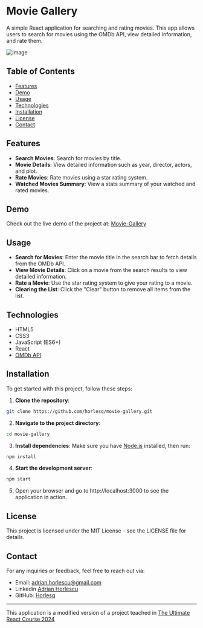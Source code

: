 # Movie Gallery

A simple React application for searching and rating movies. This app allows users to search for movies using the OMDb API, view detailed information, and rate them.

![image](https://github.com/user-attachments/assets/f9674d84-b5da-496d-a851-aba00196d136)



## Table of Contents

- [Features](#features)
- [Demo](#demo)
- [Usage](#usage)
- [Technologies](#technologies)
- [Installation](#installation)
- [License](#license)
- [Contact](#contact)


## Features

- **Search Movies**: Search for movies by title.
- **Movie Details**: View detailed information such as year, director, actors, and plot.
- **Rate Movies**: Rate movies using a star rating system.
- **Watched Movies Summary**: View a stats summary of your watched and rated movies.

## Demo

Check out the live demo of the project at: [Movie-Gallery](https://movie-gallery-horly.netlify.app/)

## Usage

- **Search for Movies**: Enter the movie title in the search bar to fetch details from the OMDb API.
- **View Movie Details**: Click on a movie from the search results to view detailed information.
- **Rate a Movie**: Use the star rating system to give your rating to a movie.
- **Clearing the List**: Click the "Clear" button to remove all items from the list.

## Technologies

- HTML5
- CSS3
- JavaScript (ES6+)
- React
- [OMDb API](https://www.omdbapi.com/)

## Installation

To get started with this project, follow these steps:
1. **Clone the repository**:
```bash
git clone https://github.com/horlesq/movie-gallery.git
```
2. **Navigate to the project directory**:
```bash
cd movie-gallery
```
3. **Install dependencies**: Make sure you have [Node.js](https://nodejs.org/en) installed, then run:
```bash
npm install
```
4. **Start the development server**: 
```bash
npm start
```
5. Open your browser and go to http://localhost:3000 to see the application in action.

## License
This project is licensed under the MIT License - see the LICENSE file for details.

## Contact

For any inquiries or feedback, feel free to reach out via:

- Email: adrian.horlescu@gmail.com
- Linkedin [Adrian Horlescu](https://www.linkedin.com/in/adrian-horlescu/)
- GitHub: [Horlesq](https://github.com/horlesq)

---

This application is a modified version of a project teached in [The Ultimate React Course 2024](https://www.udemy.com/course/the-ultimate-react-course)
